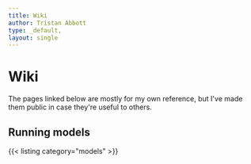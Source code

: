 ```yaml
---
title: Wiki
author: Tristan Abbott
type: _default,
layout: single
---
```


# Wiki

The pages linked below are mostly for my own reference, but I've made them public in case they're useful to others.

## Running models

{{< listing category="models" >}}
